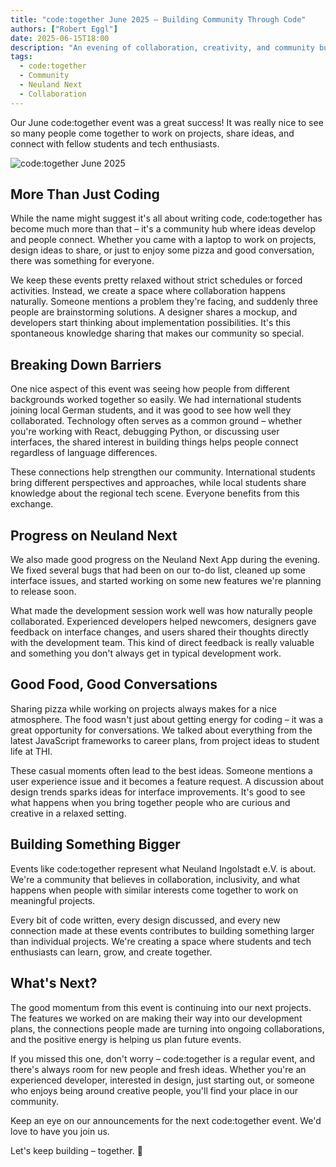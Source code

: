 ```yaml
---
title: "code:together June 2025 – Building Community Through Code"
authors: ["Robert Eggl"]
date: 2025-06-15T18:00
description: "An evening of collaboration, creativity, and community building at our monthly code:together event in June 2025."
tags:
  - code:together
  - Community
  - Neuland Next
  - Collaboration
---
```


Our June code:together event was a great success! It was really nice to see so many people come together to work on projects, share ideas, and connect with fellow students and tech enthusiasts.

![code:together June 2025](/assets/blog/codetogether.webp)

## More Than Just Coding

While the name might suggest it's all about writing code, code:together has become much more than that – it's a community hub where ideas develop and people connect. Whether you came with a laptop to work on projects, design ideas to share, or just to enjoy some pizza and good conversation, there was something for everyone.

We keep these events pretty relaxed without strict schedules or forced activities. Instead, we create a space where collaboration happens naturally. Someone mentions a problem they're facing, and suddenly three people are brainstorming solutions. A designer shares a mockup, and developers start thinking about implementation possibilities. It's this spontaneous knowledge sharing that makes our community so special.

## Breaking Down Barriers

One nice aspect of this event was seeing how people from different backgrounds worked together so easily. We had international students joining local German students, and it was good to see how well they collaborated. Technology often serves as a common ground – whether you're working with React, debugging Python, or discussing user interfaces, the shared interest in building things helps people connect regardless of language differences.

These connections help strengthen our community. International students bring different perspectives and approaches, while local students share knowledge about the regional tech scene. Everyone benefits from this exchange.

## Progress on Neuland Next

We also made good progress on the Neuland Next App during the evening. We fixed several bugs that had been on our to-do list, cleaned up some interface issues, and started working on some new features we're planning to release soon.

What made the development session work well was how naturally people collaborated. Experienced developers helped newcomers, designers gave feedback on interface changes, and users shared their thoughts directly with the development team. This kind of direct feedback is really valuable and something you don't always get in typical development work.

## Good Food, Good Conversations

Sharing pizza while working on projects always makes for a nice atmosphere. The food wasn't just about getting energy for coding – it was a great opportunity for conversations. We talked about everything from the latest JavaScript frameworks to career plans, from project ideas to student life at THI.

These casual moments often lead to the best ideas. Someone mentions a user experience issue and it becomes a feature request. A discussion about design trends sparks ideas for interface improvements. It's good to see what happens when you bring together people who are curious and creative in a relaxed setting.

## Building Something Bigger

Events like code:together represent what Neuland Ingolstadt e.V. is about. We're a community that believes in collaboration, inclusivity, and what happens when people with similar interests come together to work on meaningful projects.

Every bit of code written, every design discussed, and every new connection made at these events contributes to building something larger than individual projects. We're creating a space where students and tech enthusiasts can learn, grow, and create together.

## What's Next?

The good momentum from this event is continuing into our next projects. The features we worked on are making their way into our development plans, the connections people made are turning into ongoing collaborations, and the positive energy is helping us plan future events.

If you missed this one, don't worry – code:together is a regular event, and there's always room for new people and fresh ideas. Whether you're an experienced developer, interested in design, just starting out, or someone who enjoys being around creative people, you'll find your place in our community.

Keep an eye on our announcements for the next code:together event. We'd love to have you join us.

Let's keep building – together. 💪